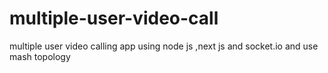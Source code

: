 # multiple-user-video-call
multiple user video calling app using node js ,next js and socket.io and use mash topology 
